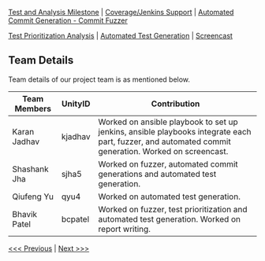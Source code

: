 [Test and Analysis Milestone](../README.md) | [Coverage/Jenkins Support](/reports/Coverage.md) | [Automated Commit Generation - Commit Fuzzer](/reports/Fuzzer.md)

[Test Prioritization Analysis](/reports/TestPrioritization.md) | [Automated Test Generation](/reports/TestGeneration.md) | [Screencast](/reports/Screencast.md)

Team Details
----------------------------------

Team details of our project team is as mentioned below. 

|__Team Members__        |    __UnityID__  |   __Contribution__  |
-------------------------|-----------------|---------------------|
|  Karan Jadhav          |    kjadhav             | Worked on ansible playbook to set up jenkins, ansible playbooks integrate each part, fuzzer, and automated commit generation. Worked on screencast.                   |
|  Shashank Jha          |    sjha5        | Worked on fuzzer, automated commit generations and automated test generation.|
|  Qiufeng Yu            |    qyu4         | Worked on automated test generation.|
|  Bhavik Patel          |    bcpatel      | Worked on fuzzer, test prioritization and automated test generation. Worked on report writing.|

[<<< Previous](/reports/TestGeneration.md) | [Next >>>](/reports/Screencast.md)
